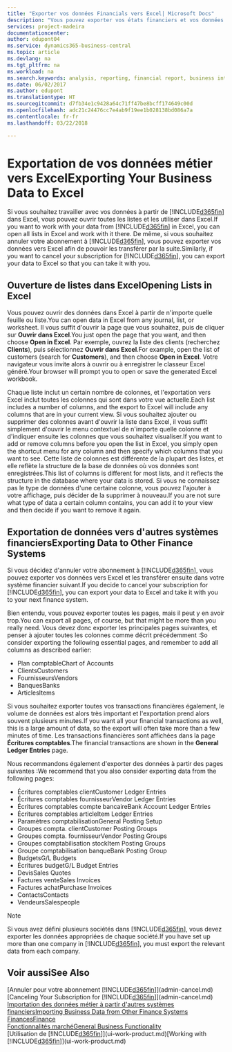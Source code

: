 ```yaml
---
title: "Exporter vos données Financials vers Excel| Microsoft Docs"
description: "Vous pouvez exporter vos états financiers et vos données de veille économique de Business Central vers Excel, ou ouvrir vos données Financials dans Excel."
services: project-madeira
documentationcenter: 
author: edupont04
ms.service: dynamics365-business-central
ms.topic: article
ms.devlang: na
ms.tgt_pltfrm: na
ms.workload: na
ms.search.keywords: analysis, reporting, financial report, business intelligence, BI, Excel
ms.date: 06/02/2017
ms.author: edupont
ms.translationtype: HT
ms.sourcegitcommit: d7fb34e1c9428a64c71ff47be8bcff174649c00d
ms.openlocfilehash: adc21c24476cc7e4ab9f19ee1b028138bd086a7a
ms.contentlocale: fr-fr
ms.lasthandoff: 03/22/2018

---
```

# <a name="exporting-your-business-data-to-excel"></a><span data-ttu-id="d8c2e-103">Exportation de vos données métier vers Excel</span><span class="sxs-lookup"><span data-stu-id="d8c2e-103">Exporting Your Business Data to Excel</span></span>
<span data-ttu-id="d8c2e-104">Si vous souhaitez travailler avec vos données à partir de [!INCLUDE[d365fin](includes/d365fin_md.md)] dans Excel, vous pouvez ouvrir toutes les listes et les utiliser dans Excel.</span><span class="sxs-lookup"><span data-stu-id="d8c2e-104">If you want to work with your data from [!INCLUDE[d365fin](includes/d365fin_md.md)] in Excel, you can open all lists in Excel and work with it there.</span></span> <span data-ttu-id="d8c2e-105">De même, si vous souhaitez annuler votre abonnement à [!INCLUDE[d365fin](includes/d365fin_md.md)], vous pouvez exporter vos données vers Excel afin de pouvoir les transférer par la suite.</span><span class="sxs-lookup"><span data-stu-id="d8c2e-105">Similarly, if you want to cancel your subscription for [!INCLUDE[d365fin](includes/d365fin_md.md)], you can export your data to Excel so that you can take it with you.</span></span>

## <a name="opening-lists-in-excel"></a><span data-ttu-id="d8c2e-106">Ouverture de listes dans Excel</span><span class="sxs-lookup"><span data-stu-id="d8c2e-106">Opening Lists in Excel</span></span>
<span data-ttu-id="d8c2e-107">Vous pouvez ouvrir des données dans Excel à partir de n'importe quelle feuille ou liste.</span><span class="sxs-lookup"><span data-stu-id="d8c2e-107">You can open data in Excel from any journal, list, or worksheet.</span></span> <span data-ttu-id="d8c2e-108">Il vous suffit d'ouvrir la page que vous souhaitez, puis de cliquer sur **Ouvrir dans Excel**.</span><span class="sxs-lookup"><span data-stu-id="d8c2e-108">You just open the page that you want, and then choose **Open in Excel**.</span></span> <span data-ttu-id="d8c2e-109">Par exemple, ouvrez la liste des clients (recherchez **Clients**), puis sélectionnez **Ouvrir dans Excel**.</span><span class="sxs-lookup"><span data-stu-id="d8c2e-109">For example, open the list of customers (search for **Customers**), and then choose **Open in Excel**.</span></span> <span data-ttu-id="d8c2e-110">Votre navigateur vous invite alors à ouvrir ou à enregistrer le classeur Excel généré.</span><span class="sxs-lookup"><span data-stu-id="d8c2e-110">Your browser will prompt you to open or save the generated Excel workbook.</span></span>  

<span data-ttu-id="d8c2e-111">Chaque liste inclut un certain nombre de colonnes, et l'exportation vers Excel inclut toutes les colonnes qui sont dans votre vue actuelle.</span><span class="sxs-lookup"><span data-stu-id="d8c2e-111">Each list includes a number of columns, and the export to Excel will include any columns that are in your current view.</span></span> <span data-ttu-id="d8c2e-112">Si vous souhaitez ajouter ou supprimer des colonnes avant d'ouvrir la liste dans Excel, il vous suffit simplement d'ouvrir le menu contextuel de n'importe quelle colonne et d'indiquer ensuite les colonnes que vous souhaitez visualiser.</span><span class="sxs-lookup"><span data-stu-id="d8c2e-112">If you want to add or remove columns before you open the list in Excel, you simply open the shortcut menu for any column and then specify which columns that you want to see.</span></span> <span data-ttu-id="d8c2e-113">Cette liste de colonnes est différente de la plupart des listes, et elle reflète la structure de la base de données où vos données sont enregistrées.</span><span class="sxs-lookup"><span data-stu-id="d8c2e-113">This list of columns is different for most lists, and it reflects the structure in the database where your data is stored.</span></span> <span data-ttu-id="d8c2e-114">Si vous ne connaissez pas le type de données d'une certaine colonne, vous pouvez l'ajouter à votre affichage, puis décider de la supprimer à nouveau.</span><span class="sxs-lookup"><span data-stu-id="d8c2e-114">If you are not sure what type of data a certain column contains, you can add it to your view and then decide if you want to remove it again.</span></span>  

## <a name="exporting-data-to-other-finance-systems"></a><span data-ttu-id="d8c2e-115">Exportation de données vers d'autres systèmes financiers</span><span class="sxs-lookup"><span data-stu-id="d8c2e-115">Exporting Data to Other Finance Systems</span></span>
<span data-ttu-id="d8c2e-116">Si vous décidez d'annuler votre abonnement à [!INCLUDE[d365fin](includes/d365fin_md.md)], vous pouvez exporter vos données vers Excel et les transférer ensuite dans votre système financier suivant.</span><span class="sxs-lookup"><span data-stu-id="d8c2e-116">If you decide to cancel your subscription for [!INCLUDE[d365fin](includes/d365fin_md.md)], you can export your data to Excel and take it with you to your next finance system.</span></span>  

<span data-ttu-id="d8c2e-117">Bien entendu, vous pouvez exporter toutes les pages, mais il peut y en avoir trop.</span><span class="sxs-lookup"><span data-stu-id="d8c2e-117">You can export all pages, of course, but that might be more than you really need.</span></span> <span data-ttu-id="d8c2e-118">Vous devez donc exporter les principales pages suivantes, et penser à ajouter toutes les colonnes comme décrit précédemment :</span><span class="sxs-lookup"><span data-stu-id="d8c2e-118">So consider exporting the following essential pages, and remember to add all columns as described earlier:</span></span>  

* <span data-ttu-id="d8c2e-119">Plan comptable</span><span class="sxs-lookup"><span data-stu-id="d8c2e-119">Chart of Accounts</span></span>  
* <span data-ttu-id="d8c2e-120">Clients</span><span class="sxs-lookup"><span data-stu-id="d8c2e-120">Customers</span></span>  
* <span data-ttu-id="d8c2e-121">Fournisseurs</span><span class="sxs-lookup"><span data-stu-id="d8c2e-121">Vendors</span></span>  
* <span data-ttu-id="d8c2e-122">Banques</span><span class="sxs-lookup"><span data-stu-id="d8c2e-122">Banks</span></span>  
* <span data-ttu-id="d8c2e-123">Articles</span><span class="sxs-lookup"><span data-stu-id="d8c2e-123">Items</span></span>  

<span data-ttu-id="d8c2e-124">Si vous souhaitez exporter toutes vos transactions financières également, le volume de données est alors très important et l'exportation prend alors souvent plusieurs minutes.</span><span class="sxs-lookup"><span data-stu-id="d8c2e-124">If you want all your financial transactions as well, this is a large amount of data, so the export will often take more than a few minutes of time.</span></span> <span data-ttu-id="d8c2e-125">Les transactions financières sont affichées dans la page **Écritures comptables**.</span><span class="sxs-lookup"><span data-stu-id="d8c2e-125">The financial transactions are shown in the **General Ledger Entries** page.</span></span>  

<span data-ttu-id="d8c2e-126">Nous recommandons également d'exporter des données à partir des pages suivantes :</span><span class="sxs-lookup"><span data-stu-id="d8c2e-126">We recommend that you also consider exporting data from the following pages:</span></span>  

* <span data-ttu-id="d8c2e-127">Écritures comptables client</span><span class="sxs-lookup"><span data-stu-id="d8c2e-127">Customer Ledger Entries</span></span>  
* <span data-ttu-id="d8c2e-128">Écritures comptables fournisseur</span><span class="sxs-lookup"><span data-stu-id="d8c2e-128">Vendor Ledger Entries</span></span>  
* <span data-ttu-id="d8c2e-129">Écritures comptables compte bancaire</span><span class="sxs-lookup"><span data-stu-id="d8c2e-129">Bank Account Ledger Entries</span></span>  
* <span data-ttu-id="d8c2e-130">Écritures comptables article</span><span class="sxs-lookup"><span data-stu-id="d8c2e-130">Item Ledger Entries</span></span>  
* <span data-ttu-id="d8c2e-131">Paramètres comptabilisation</span><span class="sxs-lookup"><span data-stu-id="d8c2e-131">General Posting Setup</span></span>  
* <span data-ttu-id="d8c2e-132">Groupes compta. client</span><span class="sxs-lookup"><span data-stu-id="d8c2e-132">Customer Posting Groups</span></span>  
* <span data-ttu-id="d8c2e-133">Groupes compta. fournisseur</span><span class="sxs-lookup"><span data-stu-id="d8c2e-133">Vendor Posting Groups</span></span>  
* <span data-ttu-id="d8c2e-134">Groupes comptabilisation stock</span><span class="sxs-lookup"><span data-stu-id="d8c2e-134">Item Posting Groups</span></span>  
* <span data-ttu-id="d8c2e-135">Groupe comptabilisation banque</span><span class="sxs-lookup"><span data-stu-id="d8c2e-135">Bank Posting Group</span></span>  
* <span data-ttu-id="d8c2e-136">Budgets</span><span class="sxs-lookup"><span data-stu-id="d8c2e-136">G/L Budgets</span></span>  
* <span data-ttu-id="d8c2e-137">Écritures budget</span><span class="sxs-lookup"><span data-stu-id="d8c2e-137">G/L Budget Entries</span></span>  
* <span data-ttu-id="d8c2e-138">Devis</span><span class="sxs-lookup"><span data-stu-id="d8c2e-138">Sales Quotes</span></span>  
* <span data-ttu-id="d8c2e-139">Factures vente</span><span class="sxs-lookup"><span data-stu-id="d8c2e-139">Sales Invoices</span></span>  
* <span data-ttu-id="d8c2e-140">Factures achat</span><span class="sxs-lookup"><span data-stu-id="d8c2e-140">Purchase Invoices</span></span>  
* <span data-ttu-id="d8c2e-141">Contacts</span><span class="sxs-lookup"><span data-stu-id="d8c2e-141">Contacts</span></span>  
* <span data-ttu-id="d8c2e-142">Vendeurs</span><span class="sxs-lookup"><span data-stu-id="d8c2e-142">Salespeople</span></span>  

> [!NOTE]  
>   <span data-ttu-id="d8c2e-143">Si vous avez défini plusieurs sociétés dans [!INCLUDE[d365fin](includes/d365fin_md.md)], vous devez exporter les données appropriées de chaque société.</span><span class="sxs-lookup"><span data-stu-id="d8c2e-143">If you have set up more than one company in [!INCLUDE[d365fin](includes/d365fin_md.md)], you must export the relevant data from each company.</span></span>

## <a name="see-also"></a><span data-ttu-id="d8c2e-144">Voir aussi</span><span class="sxs-lookup"><span data-stu-id="d8c2e-144">See Also</span></span>
<span data-ttu-id="d8c2e-145">[Annuler pour votre abonnement [!INCLUDE[d365fin](includes/d365fin_md.md)]](admin-cancel.md)</span><span class="sxs-lookup"><span data-stu-id="d8c2e-145">[Canceling Your Subscription for [!INCLUDE[d365fin](includes/d365fin_md.md)]](admin-cancel.md)</span></span>  
[<span data-ttu-id="d8c2e-146">Importation des données métier à partir d'autres systèmes financiers</span><span class="sxs-lookup"><span data-stu-id="d8c2e-146">Importing Business Data from Other Finance Systems</span></span>](upload-data.md)  
[<span data-ttu-id="d8c2e-147">Finances</span><span class="sxs-lookup"><span data-stu-id="d8c2e-147">Finance</span></span>](finance.md)  
[<span data-ttu-id="d8c2e-148">Fonctionnalités marché</span><span class="sxs-lookup"><span data-stu-id="d8c2e-148">General Business Functionality</span></span>](ui-across-business-areas.md)  
<span data-ttu-id="d8c2e-149">[Utilisation de [!INCLUDE[d365fin](includes/d365fin_md.md)]](ui-work-product.md)</span><span class="sxs-lookup"><span data-stu-id="d8c2e-149">[Working with [!INCLUDE[d365fin](includes/d365fin_md.md)]](ui-work-product.md)</span></span>  


